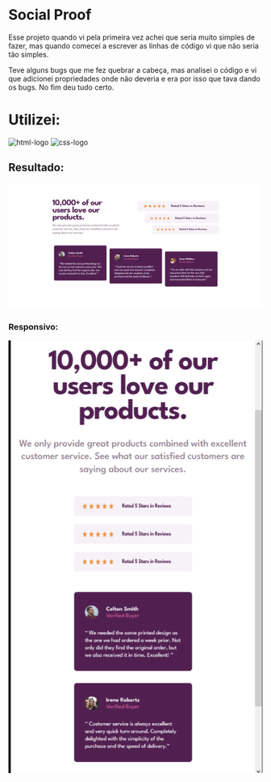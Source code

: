 <h1>Social Proof</h1>
<p>Esse projeto quando vi pela primeira vez achei que seria muito simples de fazer, mas quando comecei a escrever as linhas de código vi que não seria tão simples.
</p>
<p>Teve alguns bugs que me fez quebrar a cabeça, mas analisei o código e vi que adicionei propriedades onde não deveria e era por isso que tava dando os bugs. No fim deu tudo certo.</p>

<h1>Utilizei:</h1>
<img src="https://img.shields.io/badge/HTML5-E34F26?style=for-the-badge&logo=html5&logoColor=white" alt= "html-logo" height="30px" width="90px" />
<img src= "https://img.shields.io/badge/CSS3-1572B6?style=for-the-badge&logo=css3&logoColor=white" alt="css-logo" height="30px" width="90px"/>
<h2>Resultado:</h2>
<img src="https://github.com/PedroAlex65/social-pro/blob/master/img/Site.png" />
<h3>Responsivo:</h3>
<img src="https://github.com/PedroAlex65/social-pro/blob/master/img/responsividade.png" />
